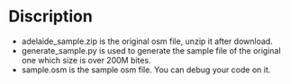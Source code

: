 # Discription
- adelaide_sample.zip is the original osm file, unzip it after download.
- generate_sample.py is used to generate the sample file of the original one which size is over 200M bites.
- sample.osm is the sample osm file. You can debug your code on it.